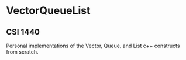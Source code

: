 # VectorQueueList
## CSI 1440
Personal implementations of the Vector, Queue, and List c++ constructs from scratch.
